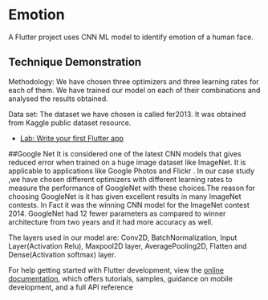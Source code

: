 # Emotion

A Flutter project uses CNN ML model to identify emotion of a human face.

## Technique Demonstration

Methodology:
We have chosen three optimizers and three learning rates for each of them. We have trained our model on each of their combinations and analysed the results obtained.
 
 
Data set:
The dataset we have chosen is called fer2013. It was obtained from Kaggle public dataset resource.


- [Lab: Write your first Flutter app](https://docs.flutter.dev/get-started/codelab)

##Google Net
It is considered one of the latest CNN models that gives reduced error when trained on a huge image dataset like ImageNet. It is applicable to applications like Google Photos and Flickr . In our case study ,we have chosen different optimizers with different learning rates to measure the performance of GoogleNet with these choices.The reason for choosing GoogleNet is it has given excellent results in many ImageNet contests. In Fact it was the winning CNN model for the ImageNet contest 2014. GoogleNet had 12 fewer parameters as compared to winner architecture from two years and it had more accuracy as well.

The layers used in our model are: Conv2D, BatchNormalization, Input Layer(Activation Relu), Maxpool2D layer, AveragePooling2D, Flatten and Dense(Activation softmax) layer.

For help getting started with Flutter development, view the
[online documentation](https://docs.flutter.dev/), which offers tutorials,
samples, guidance on mobile development, and a full API reference
